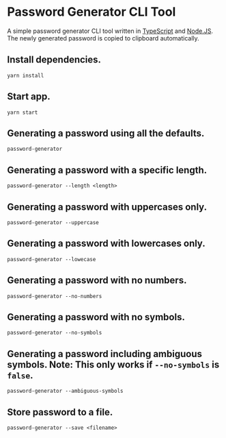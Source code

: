 # Password Generator CLI Tool

A simple password generator CLI tool written in [TypeScript](https://www.typescriptlang.org/) and [Node.JS](https://nodejs.org/).
The newly generated password is copied to clipboard automatically.

## Install dependencies.
```yarn install```

## Start app.
```yarn start```

## Generating a password using all the defaults.
```password-generator```

## Generating a password with a specific length.
```password-generator --length <length>```

## Generating a password with uppercases only.
```password-generator --uppercase```

## Generating a password with lowercases only.
```password-generator --lowecase```

## Generating a password with no numbers.
```password-generator --no-numbers```

## Generating a password with no symbols.
```password-generator --no-symbols```

## Generating a password including ambiguous symbols. Note: This only works if `--no-symbols` is `false`.
```password-generator --ambiguous-symbols```

## Store password to a file.
```password-generator --save <filename>```
